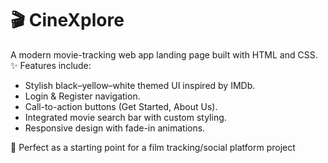 # 🎬 CineXplore

A modern movie-tracking web app landing page built with HTML and CSS.
✨ Features include:
- Stylish black–yellow–white themed UI inspired by IMDb.
- Login & Register navigation.
- Call-to-action buttons (Get Started, About Us).
- Integrated movie search bar with custom styling.
- Responsive design with fade-in animations.

🚀 Perfect as a starting point for a film tracking/social platform project

